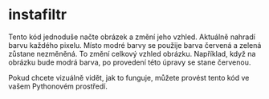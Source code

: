# instafiltr

Tento kód jednoduše načte obrázek a změní jeho vzhled. Aktuálně nahradí barvu každého pixelu. Místo modré barvy se použije barva červená a zelená zůstane nezměněná. To změní celkový vzhled obrázku. Například, když na obrázku bude modrá barva, po provedení této úpravy se stane červenou.

Pokud chcete vizuálně vidět, jak to funguje, můžete provést tento kód ve vašem Pythonovém prostředí.
